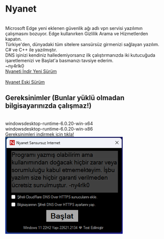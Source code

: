 # Nyanet
<br>Microsoft Edge yeni eklenen güvenlik ağı adlı vpn servisi yazılımın çalışmasını bozuyor. Edge kullanırken Gizlilik Arama ve Hizmetlerden kapatın.
<br>Türkiye'den, dünyadaki tüm sitelere sansürsüz girmenizi sağlayan yazılım.
<br>C# ve C++ ile yazılmıştır.
<br>DNS işinizi kendiniz halledemiyorsanız ilk çalıştırmanızda iki kutucuğuda işaretlemenizi ve Başlat'a basmanızı tavsiye ederim.
<br>~ny4rlk0
<br><a href="https://github.com/ny4rlk0/Nyanet/releases/download/GelistiriciSurumu/GelistiriciSurumu.zip">Nyaneti İndir Yeni Sürüm</a>
<br>
<br><a href="https://github.com/ny4rlk0/Nyanet/files/12543047/Nyanet.zip">Nyanet Eski Sürüm</a>
<br>
## Gereksinimler (Bunlar yüklü olmadan bilgisayarınızda çalışmaz!)
<br>windowsdesktop-runtime-6.0.20-win-x64
<br>windowsdesktop-runtime-6.0.20-win-x86
<br><a href="https://github.com/ny4rlk0/Nyanet/releases/tag/Gereksinimler">Gereksinimleri indirmek için tıkla!</a>
<br><img src="SS.png">
